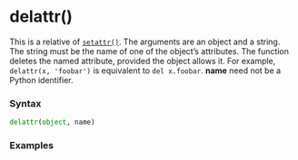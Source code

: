 # delattr()
This is a relative of [`setattr()`](/built-in-functions/setattr.md). The arguments are an object and a string. The string must be the name of one of the object’s attributes. The function deletes the named attribute, provided the object allows it. For example, `delattr(x, 'foobar')` is equivalent to `del x.foobar`. **name** need not be a Python identifier.

### Syntax
```python
delattr(object, name)
```

### Examples
```python
```